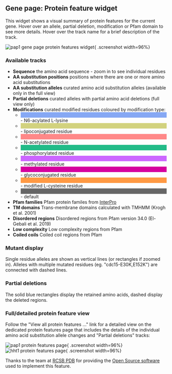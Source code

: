 ## Gene page: Protein feature widget

This widget shows a visual summary of protein features for the current
gene.  Hover over an allele, partial deletion, modification or Pfam
domain to see more details.  Hover over the track name for a brief
description of the track.

![pap1 gene page protein features widget](assets/gene-pap1-protein-feature-viewer-widget-colour.png){ .screenshot width=96%}

### Available tracks

  - **Sequence** the amino acid sequence - zoom in to see individual residues
  - **AA substitution positions** positions where there are one or more amino acid substitutions
  - **AA substitution alleles** curated amino acid substitution alleles (available only in the full view) 
  - **Partial deletions** curated alleles with partial amino acid deletions (full view only)
  - **Modifications** curated modified residues coloured by modification type:
    - <div style="background-color: #86a8f4;" class="docs-colour-block">&nbsp;</div> - N6-acylated L-lysine
    - <div style="background-color: #d2d27e;" class="docs-colour-block">&nbsp;</div> - lipoconjugated residue
    - <div style="background-color: #f88;" class="docs-colour-block">&nbsp;</div> - N-acetylated residue
    - <div style="background-color: #2b8;" class="docs-colour-block">&nbsp;</div> - phosphorylated residue
    - <div style="background-color: #c6f;" class="docs-colour-block">&nbsp;</div> - methylated residue
    - <div style="background-color: #d6009e;" class="docs-colour-block">&nbsp;</div> - glycoconjugated residue
    - <div style="background-color: #ff9943;" class="docs-colour-block">&nbsp;</div> - modified L-cysteine residue
    - <div style="background-color: #666;" class="docs-colour-block">&nbsp;</div> - default
  - **Pfam families** Pfam protein familes from [InterPro](https://www.ebi.ac.uk/interpro/)
  - **TM domains** Trans-membrane domains calculated with TMHMM (Krogh et al. 2001)
  - **Disordered regions** Disordered regions from Pfam version 34.0 (El-Gebali et al. 2019)
  - **Low complexity** Low complexity regions from Pfam
  - **Coiled coils** Coiled coil regions from Pfam

### Mutant display

Single residue alleles are shown as vertical lines (or rectangles if
zoomed in).  Alleles with multiple mutated residues
(eg. "cdc15-E30K,E152K") are connected with dashed lines.

### Partial deletions

The solid blue rectangles display the retained amino acids, dashed
display the deleted regions.

### Full/detailed protein feature view

Follow the "View all protein features ..." link for a detailed view on
the dedicated protein features page that includes the details of the
individual amino acid substitution allele changes and "Partial
deletions" tracks:

![pap1 protein features page](assets/gene-pap1-protein-feature-viewer-page-colour.png){ .screenshot width=96%}
![hht1 protein features page](assets/gene-hht1-protein-feature-viewer-page.png){ .screenshot width=96%}

Thanks to the team at [RCSB PDB](https://www.rcsb.org/) for providing
the [Open Source software](https://github.com/rcsb/rcsb-saguaro) used
to implement this feature.
